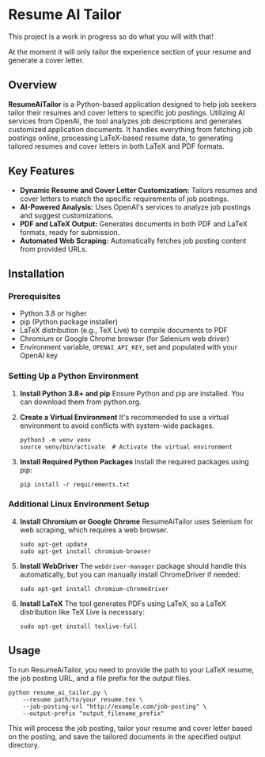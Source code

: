 # Resume AI Tailor

This project is a work in progress so do what you will with that!

At the moment it will only tailor the experience section of your resume and generate a cover letter.

## Overview

**ResumeAiTailor** is a Python-based application designed to help job seekers tailor their resumes and cover letters to specific job postings. Utilizing AI services from OpenAI, the tool analyzes job descriptions and generates customized application documents. It handles everything from fetching job postings online, processing LaTeX-based resume data, to generating tailored resumes and cover letters in both LaTeX and PDF formats.

## Key Features

- **Dynamic Resume and Cover Letter Customization:** Tailors resumes and cover letters to match the specific requirements of job postings.
- **AI-Powered Analysis:** Uses OpenAI's services to analyze job postings and suggest customizations.
- **PDF and LaTeX Output:** Generates documents in both PDF and LaTeX formats, ready for submission.
- **Automated Web Scraping:** Automatically fetches job posting content from provided URLs.

## Installation

### Prerequisites

- Python 3.8 or higher
- pip (Python package installer)
- LaTeX distribution (e.g., TeX Live) to compile documents to PDF
- Chromium or Google Chrome browser (for Selenium web driver)
- Environment variable, `OPENAI_API_KEY`, set and populated with your OpenAI key

### Setting Up a Python Environment

1. **Install Python 3.8+ and pip**
   Ensure Python and pip are installed. You can download them from python.org.

2. **Create a Virtual Environment**
   It's recommended to use a virtual environment to avoid conflicts with system-wide packages.
   ```
   python3 -m venv venv
   source venv/bin/activate  # Activate the virtual environment
   ```

3. **Install Required Python Packages**
   Install the required packages using pip:
   ```
   pip install -r requirements.txt
   ```
### Additional Linux Environment Setup

4. **Install Chromium or Google Chrome**
   ResumeAiTailor uses Selenium for web scraping, which requires a web browser.
   ```
   sudo apt-get update
   sudo apt-get install chromium-browser
   ```

5. **Install WebDriver**
   The `webdriver-manager` package should handle this automatically, but you can manually install ChromeDriver if needed:
   ```
   sudo apt-get install chromium-chromedriver
   ```

6. **Install LaTeX**
   The tool generates PDFs using LaTeX, so a LaTeX distribution like TeX Live is necessary:
   ```
   sudo apt-get install texlive-full
   ```

## Usage
To run ResumeAiTailor, you need to provide the path to your LaTeX resume, the job posting URL, and a file prefix for the output files.

```
python resume_ai_tailor.py \
	--resume path/to/your_resume.tex \
	--job-posting-url "http://example.com/job-posting" \
	--output-prefix "output_filename_prefix"
```
This will process the job posting, tailor your resume and cover letter based on the posting, and save the tailored documents in the specified output directory.